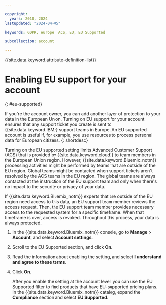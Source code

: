 ```yaml
---

copyright:
  years: 2018, 2024
lastupdated: "2024-04-05"

keywords: GDPR, europe, ACS, EU, EU Supported

subcollection: account

---
```


{{site.data.keyword.attribute-definition-list}}


# Enabling EU support for your account
{: #eu-supported}

If you're the account owner, you can add another layer of protection to your data in the European Union. Turning on EU support for your account ensures that any support ticket you create is sent to {{site.data.keyword.IBM}} support teams in Europe. An EU supported account is useful if, for example, you use resources to process personal data for European citizens.
{: shortdesc}

Turning on the EU supported setting limits Advanced Customer Support (ACS) that is provided by {{site.data.keyword.cloud}} to team members in the European Union region. However, {{site.data.keyword.Bluemix_notm}} processing activities might be performed by teams that are outside of the EU region. Global teams might be contacted when support tickets aren't resolved by the ACS teams in the EU region. The global teams are always contacted at the instruction of the EU support team and only when there's no impact to the security or privacy of your data.

 If {{site.data.keyword.Bluemix_notm}} experts that are outside of the EU region need access to this data, an EU support team member reviews the access request. Then, the EU support team member provides necessary access to the requested system for a specific timeframe. When that timeframe is over, access is revoked. Throughout this process, your data is always protected.

1. In the {{site.data.keyword.Bluemix_notm}} console, go to **Manage** > **Account**, and select **Account settings**.
2. Scroll to the EU Supported section, and click **On**.
3. Read the information about enabling the setting, and select **I understand and agree to these terms**.
4. Click **On**.

   After you enable the setting at the account level, you can use the EU Supported filter to find products that have EU-supported pricing plans. In the {{site.data.keyword.Bluemix_notm}} catalog, expand the **Compliance** section and select **EU Supported**.
